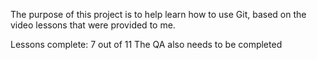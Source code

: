 The purpose of this project is to help learn how to use Git, based on the video lessons that were provided to me.

Lessons complete: 7 out of 11
The QA also needs to be completed

